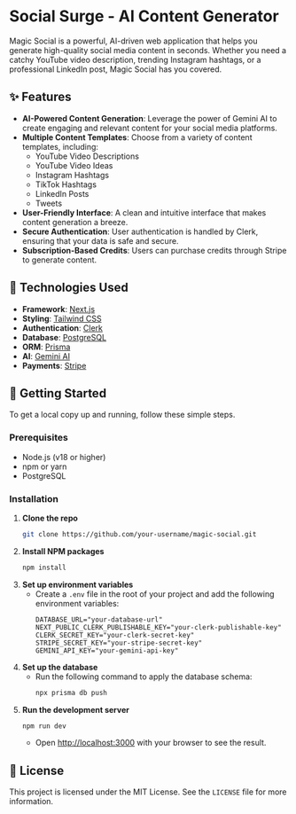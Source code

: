 # Social Surge - AI Content Generator

Magic Social is a powerful, AI-driven web application that helps you generate high-quality social media content in seconds. Whether you need a catchy YouTube video description, trending Instagram hashtags, or a professional LinkedIn post, Magic Social has you covered.

## ✨ Features

- **AI-Powered Content Generation**: Leverage the power of Gemini AI to create engaging and relevant content for your social media platforms.
- **Multiple Content Templates**: Choose from a variety of content templates, including:
  - YouTube Video Descriptions
  - YouTube Video Ideas
  - Instagram Hashtags
  - TikTok Hashtags
  - LinkedIn Posts
  - Tweets
- **User-Friendly Interface**: A clean and intuitive interface that makes content generation a breeze.
- **Secure Authentication**: User authentication is handled by Clerk, ensuring that your data is safe and secure.
- **Subscription-Based Credits**: Users can purchase credits through Stripe to generate content.

## 🚀 Technologies Used

- **Framework**: [Next.js](https://nextjs.org/)
- **Styling**: [Tailwind CSS](https://tailwindcss.com/)
- **Authentication**: [Clerk](https://clerk.com/)
- **Database**: [PostgreSQL](https://www.postgresql.org/)
- **ORM**: [Prisma](https://www.prisma.io/)
- **AI**: [Gemini AI](https://deepmind.google/technologies/gemini/)
- **Payments**: [Stripe](https://stripe.com/)

## 🏁 Getting Started

To get a local copy up and running, follow these simple steps.

### Prerequisites

- Node.js (v18 or higher)
- npm or yarn
- PostgreSQL

### Installation

1. **Clone the repo**
   ```sh
   git clone https://github.com/your-username/magic-social.git
   ```
2. **Install NPM packages**
   ```sh
   npm install
   ```
3. **Set up environment variables**
   - Create a `.env` file in the root of your project and add the following environment variables:
     ```env
     DATABASE_URL="your-database-url"
     NEXT_PUBLIC_CLERK_PUBLISHABLE_KEY="your-clerk-publishable-key"
     CLERK_SECRET_KEY="your-clerk-secret-key"
     STRIPE_SECRET_KEY="your-stripe-secret-key"
     GEMINI_API_KEY="your-gemini-api-key"
     ```
4. **Set up the database**
   - Run the following command to apply the database schema:
     ```sh
     npx prisma db push
     ```
5. **Run the development server**
   ```sh
   npm run dev
   ```
   - Open [http://localhost:3000](http://localhost:3000) with your browser to see the result.

## 📄 License

This project is licensed under the MIT License. See the `LICENSE` file for more information.
